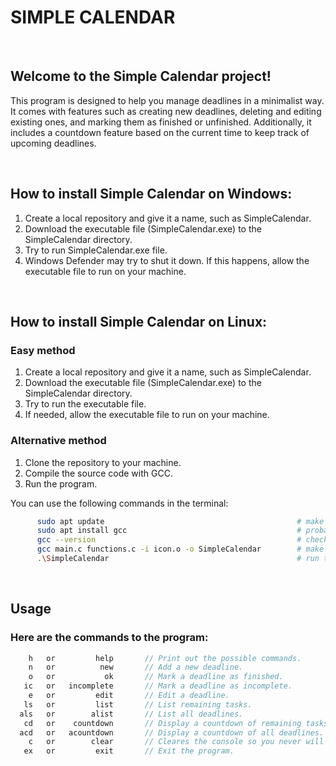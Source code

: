 # SIMPLE CALENDAR

<br>

## Welcome to the Simple Calendar project!

This program is designed to help you manage deadlines in a minimalist way.
It comes with features such as creating new deadlines, deleting and editing existing ones, and marking them as finished or unfinished.
Additionally, it includes a countdown feature based on the current time to keep track of upcoming deadlines.

<br>

## How to install Simple Calendar on Windows:

1. Create a local repository and give it a name, such as SimpleCalendar.
2. Download the executable file (SimpleCalendar.exe) to the SimpleCalendar directory.
3. Try to run SimpleCalendar.exe file.
4. Windows Defender may try to shut it down. If this happens, allow the executable file to run on your machine.

<br>

## How to install Simple Calendar on Linux:

### Easy method
1. Create a local repository and give it a name, such as SimpleCalendar.
2. Download the executable file (SimpleCalendar.exe) to the SimpleCalendar directory.
3. Try to run the executable file.
4. If needed, allow the executable file to run on your machine.

### Alternative method
1. Clone the repository to your machine.
2. Compile the source code with GCC.
3. Run the program.

You can use the following commands in the terminal:

```bash
      sudo apt update                                           # make your system up to date
      sudo apt install gcc                                      # probaly understandable
      gcc --version                                             # check if gcc is available
      gcc main.c functions.c -i icon.o -o SimpleCalendar        # make sure that you are not compiling a virus
      .\SimpleCalendar                                          # run the program and enjoy your life
```

<br>

## Usage
### Here are the commands to the program:

```c
    h   or         help       // Print out the possible commands.
    n   or          new       // Add a new deadline.
    o   or           ok       // Mark a deadline as finished.
   ic   or   incomplete       // Mark a deadline as incomplete.
    e   or         edit       // Edit a deadline.
   ls   or         list       // List remaining tasks.
  als   or        alist       // List all deadlines.
   cd   or    countdown       // Display a countdown of remaining tasks.
  acd   or   acountdown       // Display a countdown of all deadlines.
    c   or        clear       // Cleares the console so you never will get lost on the screen.
   ex   or         exit       // Exit the program.
```
